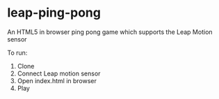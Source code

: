 leap-ping-pong
==============

An HTML5 in browser ping pong game which supports the Leap Motion sensor

To run:

1. Clone
2. Connect Leap motion sensor
3. Open index.html in browser
4. Play
